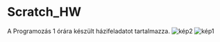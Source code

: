 # Scratch_HW
A Programozás 1 órára készült házifeladatot tartalmazza.
![kép2](https://github.com/Kovacs91/Scratch_HW/assets/70943543/2082745d-7456-4d17-b17c-1e755bfda84d)
![kép1](https://github.com/Kovacs91/Scratch_HW/assets/70943543/9e132ab9-2110-4537-8726-364785ac94ac)
